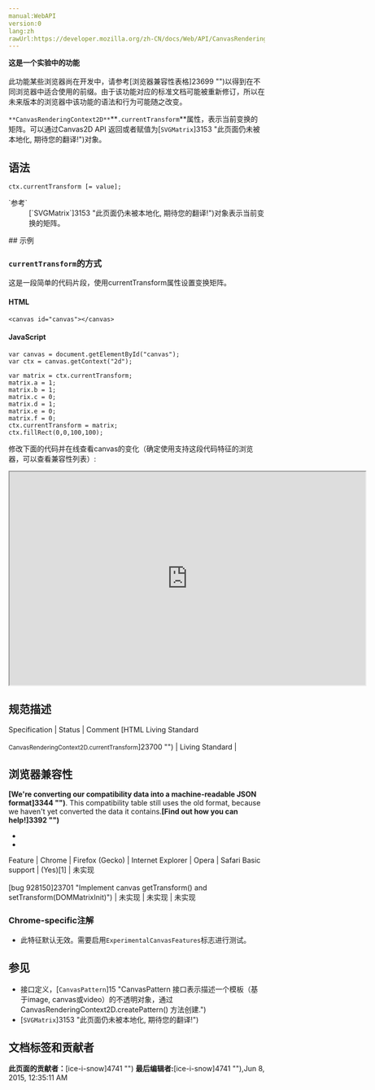 ```yaml
---
manual:WebAPI
version:0
lang:zh
rawUrl:https://developer.mozilla.org/zh-CN/docs/Web/API/CanvasRenderingContext2D/currentTransform
---
```






**这是一个实验中的功能**<br></br>此功能某些浏览器尚在开发中，请参考[浏览器兼容性表格]23699 "")以得到在不同浏览器中适合使用的前缀。由于该功能对应的标准文档可能被重新修订，所以在未来版本的浏览器中该功能的语法和行为可能随之改变。





`**CanvasRenderingContext2D**`**`.currentTransform`**属性，表示当前变换的矩阵。可以通过Canvas2D API 返回或者赋值为[`SVGMatrix`]3153 "此页面仍未被本地化, 期待您的翻译!")对象。


## 语法<a name="语法"></a>

```
ctx.currentTransform [= value];

```
<dl><dt id=''>`参考`</dt><dd>[`SVGMatrix`]3153 "此页面仍未被本地化, 期待您的翻译!")对象表示当前变换的矩阵。</dd></dl>
## 示例<a name="示例"></a>

### `currentTransform`的方式<a name="使用currentTransform_的方式"></a>


这是一段简单的代码片段，使用currentTransform属性设置变换矩阵。


#### HTML<a name="HTML"></a>

```
<canvas id="canvas"></canvas>
```

#### JavaScript<a name="JavaScript"></a>

```
var canvas = document.getElementById("canvas");
var ctx = canvas.getContext("2d");

var matrix = ctx.currentTransform;
matrix.a = 1;
matrix.b = 1;
matrix.c = 0;
matrix.d = 1;
matrix.e = 0;
matrix.f = 0;
ctx.currentTransform = matrix;
ctx.fillRect(0,0,100,100);
```


修改下面的代码并在线查看canvas的变化（确定使用支持这段代码特征的浏览器，可以查看兼容性列表）:



<iframe src='https://mdn.mozillademos.org/zh-CN/docs/Web/API/CanvasRenderingContext2D/currentTransform$samples/Playable_code?revision=813481' width='700' height='420'></iframe>



## 规范描述<a name="规范描述"></a>
Specification | Status | Comment 
[HTML Living Standard<br></br><small>CanvasRenderingContext2D.currentTransform</small>]23700 "") | Living Standard |  


## 浏览器兼容性<a name="浏览器兼容性"></a>


**[We&#39;re converting our compatibility data into a machine-readable JSON format]3344 "")**. This compatibility table still uses the old format, because we haven&#39;t yet converted the data it contains.**[Find out how you can help!]3392 "")**


* 
* 
Feature | Chrome | Firefox (Gecko) | Internet Explorer | Opera | Safari 
Basic support | (Yes)[1] | 未实现<br></br>[bug 928150]23701 "Implement canvas getTransform() and setTransform(DOMMatrixInit)") | 未实现 | 未实现 | 未实现 




### Chrome-specific注解<a name="Chrome-specific注解"></a>

* 此特征默认无效。需要启用`ExperimentalCanvasFeatures`标志进行测试。

## 参见<a name="参见"></a>

* 接口定义，[`CanvasPattern`]15 "CanvasPattern 接口表示描述一个模板（基于image, canvas或video）的不透明对象，通过 CanvasRenderingContext2D.createPattern() 方法创建.")
* [`SVGMatrix`]3153 "此页面仍未被本地化, 期待您的翻译!")



## 文档标签和贡献者
**此页面的贡献者：**[ice-i-snow]4741 "")
**最后编辑者:**[ice-i-snow]4741 ""),<time>Jun 8, 2015, 12:35:11 AM</time>


